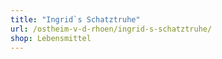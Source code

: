 ```yaml
---
title: "Ingrid`s Schatztruhe"
url: /ostheim-v-d-rhoen/ingrid-s-schatztruhe/
shop: Lebensmittel
---
```

